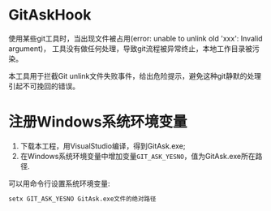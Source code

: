 # GitAskHook
使用某些git工具时，当出现文件被占用(error: unable to unlink old 'xxx': Invalid argument)，
工具没有做任何处理，导致git流程被异常终止，本地工作目录被污染。

本工具用于拦截Git unlink文件失败事件，给出危险提示，避免这种git静默的处理引起不可挽回的错误。

# 注册Windows系统环境变量
1. 下载本工程，用VisualStudio编译，得到GitAsk.exe;
2. 在Windows系统环境变量中增加变量`GIT_ASK_YESNO`，值为GitAsk.exe所在路径.

可以用命令行设置系统环境变量:
```bat
setx GIT_ASK_YESNO GitAsk.exe文件的绝对路径
```
